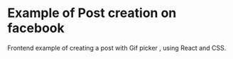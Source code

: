 # Example of Post creation on facebook
Frontend example of creating a post with Gif picker , using React and CSS.